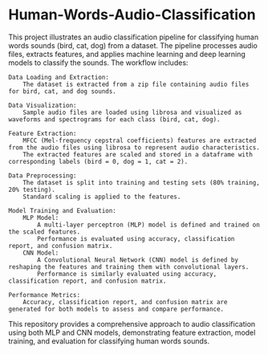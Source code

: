 # Human-Words-Audio-Classification
This project illustrates an audio classification pipeline for classifying human words sounds (bird, cat, dog) from a dataset. The pipeline processes audio files, extracts features, and applies machine learning and deep learning models to classify the sounds. The workflow includes:

    Data Loading and Extraction:
        The dataset is extracted from a zip file containing audio files for bird, cat, and dog sounds.

    Data Visualization:
        Sample audio files are loaded using librosa and visualized as waveforms and spectrograms for each class (bird, cat, dog).

    Feature Extraction:
        MFCC (Mel-frequency cepstral coefficients) features are extracted from the audio files using librosa to represent audio characteristics.
        The extracted features are scaled and stored in a dataframe with corresponding labels (bird = 0, dog = 1, cat = 2).

    Data Preprocessing:
        The dataset is split into training and testing sets (80% training, 20% testing).
        Standard scaling is applied to the features.

    Model Training and Evaluation:
        MLP Model:
            A multi-layer perceptron (MLP) model is defined and trained on the scaled features.
            Performance is evaluated using accuracy, classification report, and confusion matrix.
        CNN Model:
            A Convolutional Neural Network (CNN) model is defined by reshaping the features and training them with convolutional layers.
            Performance is similarly evaluated using accuracy, classification report, and confusion matrix.

    Performance Metrics:
        Accuracy, classification report, and confusion matrix are generated for both models to assess and compare performance.

This repository provides a comprehensive approach to audio classification using both MLP and CNN models, demonstrating feature extraction, model training, and evaluation for classifying human words sounds.

